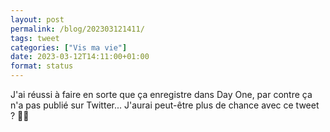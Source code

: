 ```yaml
---
layout: post
permalink: /blog/202303121411/
tags: tweet
categories: ["Vis ma vie"]
date: 2023-03-12T14:11:00+01:00
format: status
---
```


J'ai réussi à faire en sorte que ça enregistre dans Day One, par contre ça n'a pas publié sur Twitter... J'aurai peut-être plus de chance avec ce tweet ? 🤞🤞

